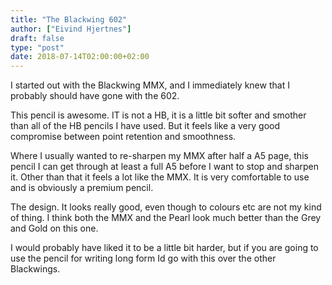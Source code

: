 ```yaml
---
title: "The Blackwing 602"
author: ["Eivind Hjertnes"]
draft: false
type: "post"
date: 2018-07-14T02:00:00+02:00
---
```


I started out with the Blackwing MMX, and I immediately knew that I
probably should have gone with the 602.

This pencil is awesome. IT is not a HB, it is a little bit softer and
smother than all of the HB pencils I have used. But it feels like a very
good compromise between point retention and smoothness.

Where I usually wanted to re-sharpen my MMX after half a A5 page, this
pencil I can get through at least a full A5 before I want to stop and
sharpen it. Other than that it feels a lot like the MMX. It is very
comfortable to use and is obviously a premium pencil.

The design. It looks really good, even though to colours etc are not my
kind of thing. I think both the MMX and the Pearl look much better than
the Grey and Gold on this one.

I would probably have liked it to be a little bit harder, but if you are
going to use the pencil for writing long form Id go with this over the
other Blackwings.
